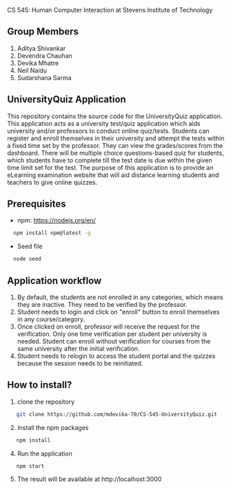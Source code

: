 CS 545: Human Computer Interaction at Stevens Institute of Technology

## Group Members
1. Aditya Shivankar
2. Devendra Chauhan
3. Devika Mhatre
4. Neil Naidu
5. Sudarshana Sarma

## UniversityQuiz Application
This repository contains the source code for the UniversityQuiz application. This application acts as a university test/quiz application which aids university and/or professors to conduct online quiz/tests. Students can register and enroll themselves in their university and attempt the tests within a fixed time set by the professor. They can view the grades/scores from the dashboard. There will be multiple choice questions-based quiz for students, which students have to complete till the test date is due within the given time limit set for the test. The purpose of this application is to provide an eLearning examination website that will aid distance learning students and teachers to give online quizzes.

## Prerequisites
* npm: https://nodejs.org/en/
```sh
  npm install npm@latest -g
  ```
* Seed file
```sh
  node seed
  ```

## Application workflow
1. By default, the students are not enrolled in any categories, which means they are inactive. They need to be verified by the professor.
2. Student needs to login and click on "enroll" button to enroll themselves in any course/category. 
3. Once clicked on enroll, professor will receive the request for the verification. Only one time verification per student per university is needed. Student can enroll without verification for courses from the same university after the initial verification.
4. Student needs to relogin to access the student portal and the quizzes because the session needs to be reinitiated.

## How to install?
1. clone the repository
```sh
   git clone https://github.com/mdevika-70/CS-545-UniversityQuiz.git
   ```
2. Install the npm packages
```sh
   npm install
   ```
4. Run the application
```sh
   npm start
   ```
5. The result will be available at http://localhost:3000
